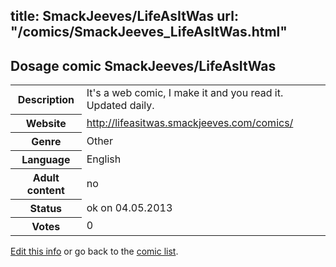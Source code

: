 title: SmackJeeves/LifeAsItWas
url: "/comics/SmackJeeves_LifeAsItWas.html"
---
Dosage comic SmackJeeves/LifeAsItWas
-----------------------------------------

<p id="msg"></p>
<script type="text/javascript">
if (window.location.search === '?edit_info_mail=sent_ok') {
  var elem = document.getElementById("msg");
  elem.innerHTML = 'Edited information sucessfully sent for review, which is usually done daily. Thanks!';
  elem.className = 'ok';
}
</script>
<table class="comicinfo">
<tr>
<th>Description</th><td>It's a web comic, I make it and you read it. Updated daily.</td>
</tr>
<tr>
<th>Website</th><td><a href="http://lifeasitwas.smackjeeves.com/comics/">http://lifeasitwas.smackjeeves.com/comics/</a></td>
</tr>
<tr>
<th>Genre</th><td>Other</td>
</tr>
<tr>
<th>Language</th><td>English</td>
</tr>
<tr>
<th>Adult content</th><td>no</td>
</tr>
<tr>
<th>Status</th><td>ok on 04.05.2013</td>
</tr>
<tr>
<th>Votes</th><td>0</td>
</tr>
</table>

[Edit this info](SmackJeeves_LifeAsItWas_edit.html) or go back to the [comic list](../comic-index.html).
